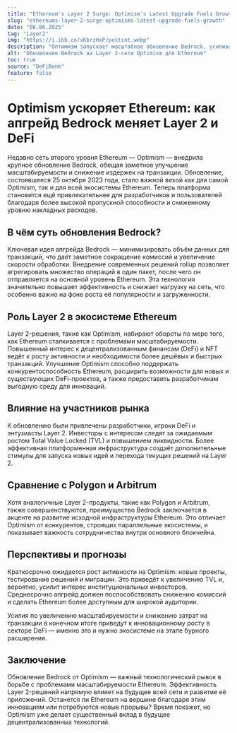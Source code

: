 ```yaml
---
title: "Ethereum's Layer 2 Surge: Optimism's Latest Upgrade Fuels Growth"
slug: "ethereums-layer-2-surge-optimisms-latest-upgrade-fuels-growth"
date: "08.06.2025"
tag: "Layer2"
img: "https://i.ibb.co/xKbrzHxP/postint.webp"
description: "Оптимизм запускает масштабное обновление Bedrock, усиливая производительность Ethereum и снижая комиссии. Анализ инноваций и их влияния на DeFi-экосистему."
alt: "Обновление Bedrock на Layer 2-сети Optimism для Ethereum"
toc: true
source: "DeFiBank"
feature: false
---
```


# Optimism ускоряет Ethereum: как апгрейд Bedrock меняет Layer 2 и DeFi

Недавно сеть второго уровня Ethereum — Optimism — внедрила крупное обновление Bedrock, обещая заметное улучшение масштабируемости и снижение издержек на транзакции. Обновление, состоявшееся 25 октября 2023 года, стало важной вехой как для самой Optimism, так и для всей экосистемы Ethereum. Теперь платформа становится ещё привлекательнее для разработчиков и пользователей благодаря более высокой пропускной способности и сниженному уровню накладных расходов.

## В чём суть обновления Bedrock?

Ключевая идея апгрейда Bedrock — минимизировать объём данных для транзакций, что даёт заметное сокращение комиссий и увеличение скорости обработки. Внедрение современных решений rollup позволяет агрегировать множество операций в один пакет, после чего он отправляется на основной уровень Ethereum. Эта технология значительно повышает эффективность и снижает нагрузку на сеть, что особенно важно на фоне роста её популярности и загруженности.

## Роль Layer 2 в экосистеме Ethereum

Layer 2-решения, такие как Optimism, набирают обороты по мере того, как Ethereum сталкивается с проблемами масштабируемости. Повышенный интерес к децентрализованным финансам (DeFi) и NFT ведёт к росту активности и необходимости более дешёвых и быстрых транзакций. Улучшение Optimism способно поддержать конкурентоспособность Ethereum, расширить возможности для новых и существующих DeFi-проектов, а также предоставить разработчикам выгодную среду для инноваций.

## Влияние на участников рынка

К обновлению были привлечены разработчики, игроки DeFi и энтузиасты Layer 2. Инвесторы с интересом следят за ожидаемым ростом Total Value Locked (TVL) и повышением ликвидности. Более эффективная платформенная инфраструктура создаёт дополнительные стимулы для запуска новых идей и перехода текущих решений на Layer 2.

## Сравнение с Polygon и Arbitrum

Хотя аналогичные Layer 2-продукты, такие как Polygon и Arbitrum, также совершенствуются, преимущество Bedrock заключается в акценте на развитие исходной инфраструктуры Ethereum. Это отличает Optimism от конкурентов, строящих параллельные экосистемы, и показывает важность сотрудничества внутри основного блокчейна.

## Перспективы и прогнозы

Краткосрочно ожидается рост активности на Optimism: новые проекты, тестирование решений и миграции. Это приведёт к увеличению TVL и, вероятно, усилит интерес институциональных инвесторов. Среднесрочно апгрейд должен поспособствовать снижению комиссий и сделать Ethereum более доступным для широкой аудитории.

Усилия по увеличению масштабируемости и снижению затрат на транзакции в конечном итоге приведут к инновационному росту в секторе DeFi — именно это и нужно экосистеме на этапе бурного расширения.

## Заключение

Обновление Bedrock от Optimism — важный технологический рывок в борьбе с проблемами масштабируемости Ethereum. Эффективность Layer 2-решений напрямую влияет на будущее всей сети и развитие её приложений. Останется ли Ethereum на вершине благодаря этим инновациям или потребуются новые прорывы? Время покажет, но Optimism уже делает существенный вклад в будущее децентрализованных технологий.
